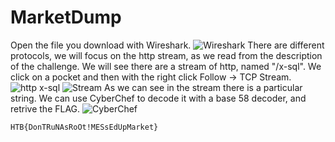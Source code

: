 # MarketDump
Open the file you download with Wireshark.
![Wireshark]()
There are different protocols, we will focus on the http stream, as we read from the description of the challenge.
We will see there are a stream of http, named "/x-sql". We click on a pocket and then with the right click Follow -> TCP Stream.
![http x-sql]()
![Stream]()
As we can see in the stream there is a particular string. We can use CyberChef to decode it with a base 58 decoder, and retrive the FLAG.
![CyberChef]()
```
HTB{DonTRuNAsRoOt!MESsEdUpMarket}
```
